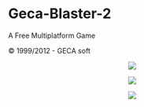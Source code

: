 # Geca-Blaster-2

A Free Multiplatform Game

© 1999/2012 - GECA soft

<p align="center">
  <img src="https://i.imgur.com/2H1Dcy6.jpg" >
</p>

<p align="center">
  <img src="https://i.imgur.com/i2aPmiC.jpg" >
</p>

<p align="center">
  <img src="https://i.imgur.com/mfrsJyh.png" >
</p>

